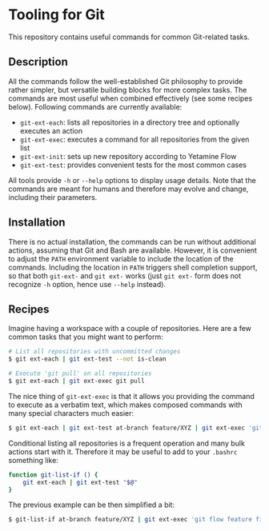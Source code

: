 # Tooling for Git

This repository contains useful commands for common Git-related tasks.


## Description

All the commands follow the well-established Git philosophy to provide rather simpler, but versatile building blocks for more complex tasks. The commands are most useful when combined effectively (see some recipes below). Following commands are currently available:

* `git-ext-each`: lists all repositories in a directory tree and optionally executes an action
* `git-ext-exec`: executes a command for all repositories from the given list
* `git-ext-init`: sets up new repository according to Yetamine Flow
* `git-ext-test`: provides convenient tests for the most common cases

All tools provide `-h` or `--help` options to display usage details. Note that the commands are meant for humans and therefore may evolve and change, including their parameters.


## Installation

There is no actual installation, the commands can be run without additional actions, assuming that Git and Bash are available. However, it is convenient to adjust the `PATH` environment variable to include the location of the commands. Including the location in `PATH` triggers shell completion support, so that both `git-ext-` and `git ext-` works (just `git ext-` form does not recognize `-h` option, hence use `--help` instead).


## Recipes

Imagine having a workspace with a couple of repositories. Here are a few common tasks that you might want to perform:

```bash
# List all repositories with uncommitted changes
$ git ext-each | git ext-test --not is-clean

# Execute 'git pull' on all repositories
$ git ext-each | git ext-exec git pull
```

The nice thing of `git-ext-exec` is that it allows you providing the command to execute as a verbatim text, which makes composed commands with many special characters much easier:

```bash
$ git ext-each | git ext-test at-branch feature/XYZ | git ext-exec 'git flow feature finish && git push'
```

Conditional listing all repositories is a frequent operation and many bulk actions start with it. Therefore it may be useful to add to your `.bashrc` something like:

```bash
function git-list-if () {
    git ext-each | git ext-test "$@"
}
```

The previous example can be then simplified a bit:

```bash
$ git-list-if at-branch feature/XYZ | git ext-exec 'git flow feature finish && git push'
```

